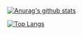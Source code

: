 [![Anurag's github stats](https://github-readme-stats.vercel.app/api?username=Evil00787&count_private=true&show_icons=true&theme=synthwave)](https://github.com/anuraghazra/github-readme-stats)

[![Top Langs](https://github-readme-stats.vercel.app/api/top-langs/?username=Evil00787&layout=compact)](https://github.com/anuraghazra/github-readme-stats)
